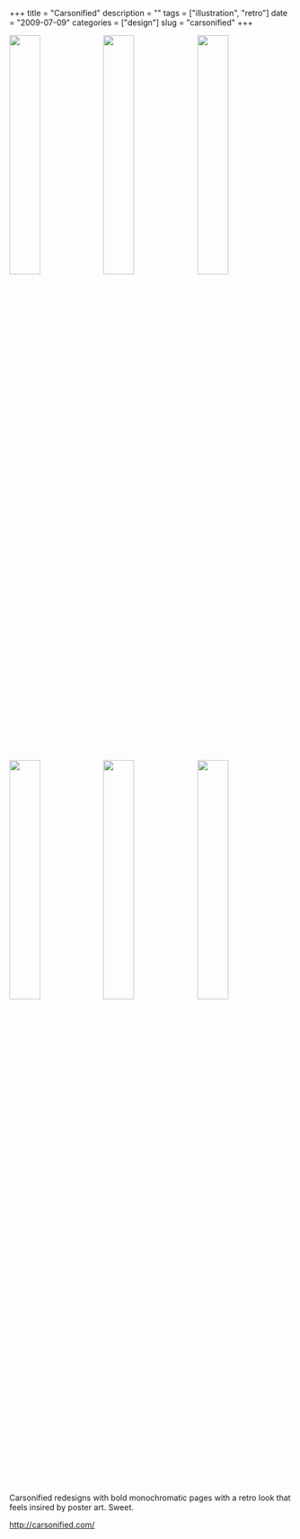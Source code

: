 +++
title = "Carsonified"
description = ""
tags = ["illustration", "retro"]
date = "2009-07-09"
categories = ["design"]
slug = "carsonified"
+++


<div id="screens-thumbs" class="clearfix mt1-5">
<a href="/media/design/carsonified-1.jpg" class="group" rel="group"><img src="/media/design/carsonified-1.png" alt="" class="thumb" style="width: 33%; max-width: 33%;padding: 0 1px 1px 0" /></a><a href="/media/design/carsonified-2.jpg" class="group" rel="group"><img src="/media/design/carsonified-2.png" alt="" class="thumb" style="width: 33%; max-width: 33%;padding: 0 1px 1px 0" /></a><a href="/media/design/carsonified-3.jpg" class="group" rel="group"><img src="/media/design/carsonified-3.png" alt="" class="thumb" style="width: 33%; max-width: 33%;padding: 0 1px 1px 0" /></a><a href="/media/design/carsonified-4.jpg" class="group" rel="group"><img src="/media/design/carsonified-4.png" alt="" class="thumb" style="width: 33%; max-width: 33%;padding: 0 1px 1px 0" /></a><a href="/media/design/carsonified-5.jpg" class="group" rel="group"><img src="/media/design/carsonified-5.png" alt="" class="thumb" style="width: 33%; max-width: 33%;padding: 0 1px 1px 0" /></a><a href="/media/design/carsonified-6.jpg" class="group" rel="group"><img src="/media/design/carsonified-6.png" alt="" class="thumb" style="width: 33%; max-width: 33%;padding: 0 1px 1px 0" /></a>
</div>   
<p>Carsonified redesigns with bold monochromatic pages with a retro look that feels insired by poster art. Sweet.</p>
<p><a href="http://carsonified.com/">http://carsonified.com/</a></p>  
